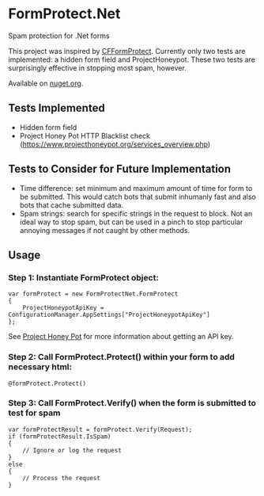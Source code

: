 # FormProtect.Net
Spam protection for .Net forms

This project was inspired by [CFFormProtect](http://cfformprotect.riaforge.org/). 
Currently only two tests are implemented: a hidden form field and ProjectHoneypot. 
These two tests are surprisingly effective in stopping most spam, however.

Available on [nuget.org](https://www.nuget.org/packages/FormProtectNet).

## Tests Implemented

- Hidden form field
- Project Honey Pot HTTP Blacklist check (https://www.projecthoneypot.org/services_overview.php)

## Tests to Consider for Future Implementation

- Time difference: set minimum and maximum amount of time for form to be submitted.
This would catch bots that submit inhumanly fast and also bots that cache submitted data.
- Spam strings: search for specific strings in the request to block. 
Not an ideal way to stop spam, but can be used in a pinch to stop particular
annoying messages if not caught by other methods.

## Usage

### Step 1: Instantiate FormProtect object:

    var formProtect = new FormProtectNet.FormProtect
    {
        ProjectHoneypotApiKey = ConfigurationManager.AppSettings["ProjectHoneypotApiKey"]
    };

See [Project Honey Pot](http://www.projecthoneypot.org) for more information about getting 
an API key.

### Step 2: Call FormProtect.Protect() within your form to add necessary html:

    @formProtect.Protect()

### Step 3: Call FormProtect.Verify() when the form is submitted to test for spam

    var formProtectResult = formProtect.Verify(Request);
    if (formProtectResult.IsSpam)
    {
        // Ignore or log the request
    }
    else
    {
        // Process the request
    }
